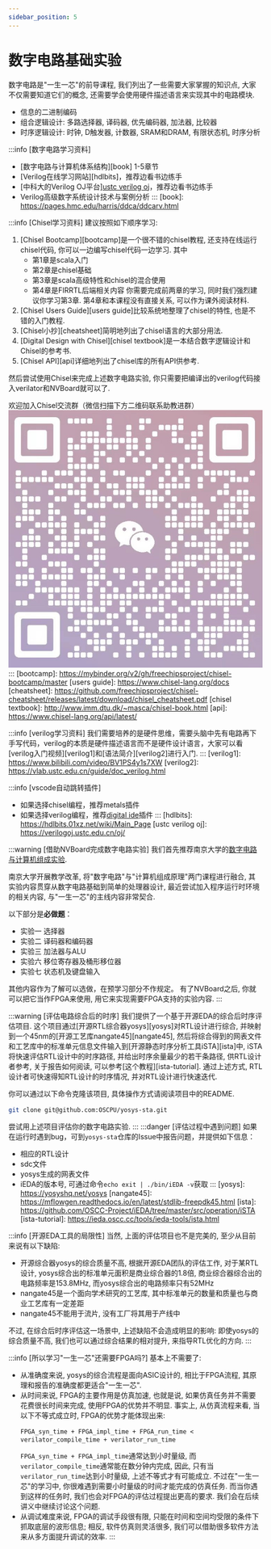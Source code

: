```yaml
---
sidebar_position: 5
---
```

# 数字电路基础实验


数字电路是"一生一芯"的前导课程, 我们列出了一些需要大家掌握的知识点,
大家不仅需要知道它们的概念, 还需要学会使用硬件描述语言来实现其中的电路模块.
* 信息的二进制编码
* 组合逻辑设计: 多路选择器, 译码器, 优先编码器, 加法器, 比较器
* 时序逻辑设计: 时钟, D触发器, 计数器, SRAM和DRAM, 有限状态机, 时序分析

:::info
[数字电路学习资料]
* [数字电路与计算机体系结构][book] 1-5章节
* [Verilog在线学习网站][hdlbits]，推荐边看书边练手
* [中科大的Verilog OJ平台][ustc verilog oj](需要注册并登录)，推荐边看书边练手
* Verilog高级数字系统设计技术与案例分析
:::
[book]: https://pages.hmc.edu/harris/ddca/ddcarv.html

:::info
[Chisel学习资料]
建议按照如下顺序学习:
1. [Chisel Bootcamp][bootcamp]是一个很不错的chisel教程, 还支持在线运行chisel代码,
你可以一边编写chisel代码一边学习. 其中
   * 第1章是scala入门
   * 第2章是chisel基础
   * 第3章是scala高级特性和chisel的混合使用
   * 第4章是FIRRTL后端相关内容
你需要完成前两章的学习, 同时我们强烈建议你学习第3章.
第4章和本课程没有直接关系, 可以作为课外阅读材料.
1. [Chisel Users Guide][users guide]比较系统地整理了chisel的特性, 也是不错的入门教程.
1. [Chisel小抄][cheatsheet]简明地列出了chisel语言的大部分用法.
1. [Digital Design with Chisel][chisel textbook]是一本结合数字逻辑设计和Chisel的参考书.
1. [Chisel API][api]详细地列出了chisel库的所有API供参考.

然后尝试使用Chisel来完成上述数字电路实验,
你只需要把编译出的verilog代码接入verilator和NVBoard就可以了.

欢迎加入Chisel交流群（微信扫描下方二维码联系助教进群）
![Wang Rui](/ysyx-img/zh/preliminary/wangrui.jpg)
:::
[bootcamp]: https://mybinder.org/v2/gh/freechipsproject/chisel-bootcamp/master
[users guide]: https://www.chisel-lang.org/docs
[cheatsheet]: https://github.com/freechipsproject/chisel-cheatsheet/releases/latest/download/chisel_cheatsheet.pdf
[chisel textbook]: http://www.imm.dtu.dk/~masca/chisel-book.html
[api]: https://www.chisel-lang.org/api/latest/

:::info
[verilog学习资料]
我们需要培养的是硬件思维，需要头脑中先有电路再下手写代码，verilog的本质是硬件描述语言而不是硬件设计语言，大家可以看[verilog入门视频][verilog1]和[语法简介][verilog2]进行入门.
:::
[verilog1]: https://www.bilibili.com/video/BV1PS4y1s7XW
[verilog2]: https://vlab.ustc.edu.cn/guide/doc_verilog.html



:::info
[vscode自动跳转插件]
* 如果选择chisel编程，推荐metals插件
* 如果选择verilog编程，推荐[digital ide](https://digital-eda.github.io/DIDE-doc-Cn/#/?id=digital-ide-version-030)插件
:::
[hdlbits]: https://hdlbits.01xz.net/wiki/Main_Page
[ustc verilog oj]: https://verilogoj.ustc.edu.cn/oj/

:::warning
[借助NVBoard完成数字电路实验]
我们首先推荐南京大学的[数字电路与计算机组成实验][dlco].

南京大学开展教学改革, 将"数字电路"与"计算机组成原理"两门课程进行融合,
其实验内容贯穿从数字电路基础到简单的处理器设计,
最近尝试加入程序运行时环境的相关内容, 与"一生一芯"的主线内容非常契合.

<!-- > 你需要完成"CPU数据通路"之前的大部分实验内容, 除了以下例外
> * "在线测试"的内容需要加入相关课程才能完成, 目前可以忽略
> * 计数器和时钟: 由于仿真环境下无法提供精确的时钟,
>   时钟部分的实验难以准确进行, 因此可作为阅读材料进行了解
> * 寄存器组及存储器: 讲义中建议通过工具相关的IP核实现存储器,
>   但仿真环境下不存在这样的IP核, 无法开展实验, 因此可作为阅读材料进行了解
> * VGA接口控制器实现:对于初学verilog的同学来说项目内容偏多，如果学有余力可以做完
> * 关于"CPU数据通路"及其后续内容, "一生一芯"将会有所改动, 因此在预学习阶段无需完成 -->
以下部分是**必做题**：
* 实验一 选择器
* 实验二 译码器和编码器
* 实验三 加法器与ALU
* 实验六 移位寄存器及桶形移位器
* 实验七 状态机及键盘输入

其他内容作为了解可以选做，在预学习部分不作规定。 有了NVBoard之后, 你就可以把它当作FPGA来使用, 用它来实现需要FPGA支持的实验内容.
:::

[dlco]: https://nju-projectn.github.io/dlco-lecture-note/index.html

:::warning
[评估电路综合后的时序]
我们提供了一个基于开源EDA的综合后时序评估项目.
这个项目通过[开源RTL综合器yosys][yosys]对RTL设计进行综合, 并映射到一个45nm的[开源工艺库nangate45][nangate45],
然后将综合得到的网表文件和工艺库中的标准单元信息文件输入到[开源静态时序分析工具iSTA][ista]中,
iSTA将快速评估RTL设计中的时序路径, 并给出时序余量最少的若干条路径, 供RTL设计者参考,
关于报告如何阅读, 可以参考[这个教程][ista-tutorial].
通过上述方式, RTL设计者可快速得知RTL设计的时序情况, 并对RTL设计进行快速迭代.

你可以通过以下命令克隆该项目, 具体操作方式请阅读项目中的README.
```bash
git clone git@github.com:OSCPU/yosys-sta.git
```

尝试用上述项目评估你的数字电路实验.
:::
:::danger
[评估过程中遇到问题]
如果在运行时遇到bug，可到`yosys-sta`仓库的Issue中报告问题，并提供如下信息：
* 相应的RTL设计
* sdc文件
* yosys生成的网表文件
* iEDA的版本号, 可通过命令`echo exit | ./bin/iEDA -v`获取
:::
[yosys]: https://yosyshq.net/yosys
[nangate45]: https://mflowgen.readthedocs.io/en/latest/stdlib-freepdk45.html
[ista]: https://github.com/OSCC-Project/iEDA/tree/master/src/operation/iSTA
[ista-tutorial]: https://ieda.oscc.cc/tools/ieda-tools/ista.html

:::info
[开源EDA工具的局限性]
当然, 上面的评估项目也不是完美的, 至少从目前来说有以下缺陷:
* 开源综合器yosys的综合质量不高, 根据开源EDA团队的评估工作,
  对于某RTL设计, yosys综合出的标准单元面积是商业综合器的1.8倍,
  商业综合器综合出的电路频率是153.8MHz, 而yosys综合出的电路频率只有52MHz
* nangate45是一个面向学术研究的工艺库, 其中标准单元的数量和质量也与商业工艺库有一定差距
* nangate45不能用于流片, 没有工厂将其用于产线中

不过, 在综合后时序评估这一场景中, 上述缺陷不会造成明显的影响:
即使yosys的综合质量不高, 我们也可以通过综合结果的相对提升, 来指导RTL优化的方向.
:::
<!-- -->
:::info
[所以学习"一生一芯"还需要FPGA吗?]
基本上不需要了:
* 从准确度来说, yosys的综合流程是面向ASIC设计的, 相比于FPGA流程, 其原理和报告的准确度都更适合"一生一芯".
* 从时间来说, FPGA的主要作用是仿真加速, 也就是说, 如果仿真任务并不需要花费很长时间来完成, 使用FPGA的优势并不明显.
  事实上, 从仿真流程来看, 当以下不等式成立时, FPGA的优势才能体现出来:
  ```
  FPGA_syn_time + FPGA_impl_time + FPGA_run_time < verilator_compile_time + verilator_run_time
  ```
  `FPGA_syn_time + FPGA_impl_time`通常达到小时量级, 而`verilator_compile_time`通常能在数分钟内完成,
  因此, 只有当`verilator_run_time`达到小时量级, 上述不等式才有可能成立.
  不过在"一生一芯"的学习中, 你很难遇到需要小时量级的时间才能完成的仿真任务.
  而当你遇到这样的任务时, 我们也会对FPGA的评估过程提出更高的要求.
  我们会在后续讲义中继续讨论这个问题.
* 从调试难度来说, FPGA的调试手段很有限, 只能在时间和空间均受限的条件下抓取底层的波形信息;
  相反, 软件仿真则灵活很多, 我们可以借助很多软件方法来从多方面提升调试的效率.
:::
